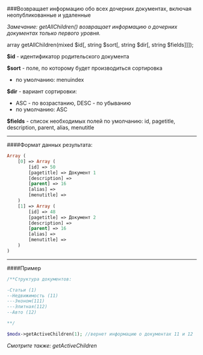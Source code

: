 ###Возвращает информацию обо всех дочерних документах, включая неопубликованные и удаленные

*Замечание: getAllChildren() возвращает информацию о дочерних документах только первого уровня.*

array getAllChildren(mixed $id[, string $sort[, string $dir[, string $fields]]]);

**$id** - идентификатор родительского документа

**$sort** - поле, по которому будет производиться сортировка
- по умолчанию: menuindex

**$dir** - вариант сортировки:
- ASC - по возрастанию, DESC - по убыванию
- по умолчанию: ASC

**$fields** - список необходимых полей
по умолчанию: id, pagetitle, description, parent, alias, menutitle

***

####Формат данных результата:
````php
Array (
    [0] => Array (
        [id] => 50
        [pagetitle] => Документ 1
        [description] =>
        [parent] => 16
        [alias] =>
        [menutitle] =>
    )
    [1] => Array (
        [id] => 48
        [pagetitle] => Документ 2
        [description] =>
        [parent] => 16
        [alias] =>
        [menutitle] =>
    )
)
````

***

####Пример

````php
/**Структура документов:

-Статьи (1)
--Недвижимость (11)
---Эконом(111)
---Элитная(112)
--Авто (12)

**/

$modx->getActiveChildren(1); //вернет информацию о документах 11 и 12

````

*Смотрите также: getActiveChildren*